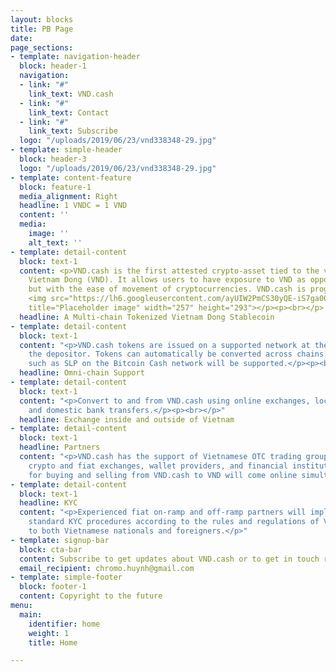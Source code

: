 ```yaml
---
layout: blocks
title: PB Page
date: 
page_sections:
- template: navigation-header
  block: header-1
  navigation:
  - link: "#"
    link_text: VND.cash
  - link: "#"
    link_text: Contact
  - link: "#"
    link_text: Subscribe
  logo: "/uploads/2019/06/23/vnd338348-29.jpg"
- template: simple-header
  block: header-3
  logo: "/uploads/2019/06/23/vnd338348-29.jpg"
- template: content-feature
  block: feature-1
  media_alignment: Right
  headline: 1 VNDC = 1 VND
  content: ''
  media:
    image: ''
    alt_text: ''
- template: detail-content
  block: text-1
  content: <p>VND.cash is the first attested crypto-asset tied to the value of the
    Vietnam Dong (VND). It allows users to have exposure to VND as opposed to USD
    but with the ease of movement of cryptocurrencies. VND.cash is programmable cash.
    <img src="https://lh6.googleusercontent.com/ayUIW2PmCS30yQE-iS7ga00FuHnFDn6xYjC0nN4Hph7S052B3rPmXGCxkSSnWCIjXRc34k_rWpXjAmEaZfrcaAsIzPs5YPJ49ZpFOxvogjvJblscpY2cd05Sna0mZqFLDXM3FKNw"
    title="Placeholder image" width="257" height="293"></p><p><br></p>
  headline: A Multi-chain Tokenized Vietnam Dong Stablecoin
- template: detail-content
  block: text-1
  content: "<p>VND.cash tokens are issued on a supported network at the request of
    the depositor. Tokens can automatically be converted across chains. Token standards
    such as SLP on the Bitcoin Cash network will be supported.</p><p><br></p>"
  headline: Omni-chain Support
- template: detail-content
  block: text-1
  content: "<p>Convert to and from VND.cash using online exchanges, local OTC brokers,
    and domestic bank transfers.</p><p><br></p>"
  headline: Exchange inside and outside of Vietnam
- template: detail-content
  block: text-1
  headline: Partners
  content: "<p>VND.cash has the support of Vietnamese OTC trading groups, Vietnam-based
    crypto and fiat exchanges, wallet providers, and financial institutions. Services
    for buying and selling from VND.cash to VND will come online simultaneously.</p>"
- template: detail-content
  block: text-1
  headline: KYC
  content: "<p>Experienced fiat on-ramp and off-ramp partners will implement their
    standard KYC procedures according to the rules and regulations of Vietnam applicable
    to both Vietnamese nationals and foreigners.</p>"
- template: signup-bar
  block: cta-bar
  content: Subscribe to get updates about VND.cash or to get in touch regarding partnerships.
  email_recipient: chromo.huynh@gmail.com
- template: simple-footer
  block: footer-1
  content: Copyright to the future
menu:
  main:
    identifier: home
    weight: 1
    title: Home

---
```

